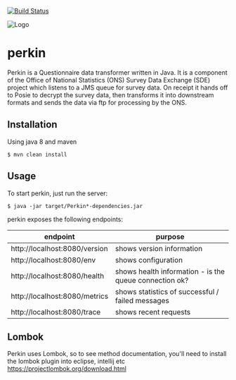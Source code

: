 [![Build Status](https://travis-ci.org/ONSdigital/perkin.svg?branch=master)](https://travis-ci.org/ONSdigital/perkin)

![Logo](http://www.80snostalgia.com/files/fluperkins.jpg)

# perkin
Perkin is a Questionnaire data transformer written in Java. It is a component of the Office of National Statistics (ONS) Survey Data Exchange (SDE) project which listens to a JMS queue for survey data.
On receipt it hands off to Posie to decrypt the survey data, then transforms it into downstream formats and sends the data via ftp for processing by the ONS.

## Installation

Using java 8 and maven

    $ mvn clean install

## Usage

To start perkin, just run the server:

    $ java -jar target/Perkin*-dependencies.jar

perkin exposes the following endpoints:

| endpoint                      | purpose                                                |
|-------------------------------|--------------------------------------------------------|
| http://localhost:8080/version | shows version information                              |
| http://localhost:8080/env     | shows configuration                                    |
| http://localhost:8080/health  | shows health information - is the queue connection ok? |
| http://localhost:8080/metrics | shows statistics of successful / failed messages       |
| http://localhost:8080/trace   | shows recent requests                                  |

## Lombok

Perkin uses Lombok, so to see method documentation, you'll need to install the lombok plugin into eclipse, intellij etc
https://projectlombok.org/download.html

